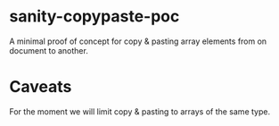 # sanity-copypaste-poc
A minimal proof of concept for copy & pasting array elements from on document to another. 

# Caveats
For the moment we will limit copy & pasting to arrays of the same type.

